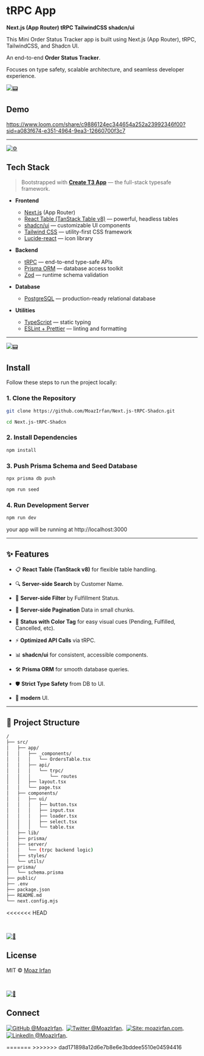 # tRPC App

**Next.js (App Router) tRPC TailwindCSS shadcn/ui**

This Mini Order Status Tracker app is built using Next.js (App Router), tRPC, TailwindCSS, and Shadcn UI.

An end-to-end **Order Status Tracker**.

Focuses on type safety, scalable architecture, and seamless developer experience.

[![📟](https://raw.githubusercontent.com/MoazIrfan/wc-cli/main/.github/ordertracker.gif)](./../../)

## Demo
https://www.loom.com/share/c9886124ec344654a252a23992346f00?sid=a083f674-e351-4964-9ea3-12660700f3c7

---

[![⚙️](https://github.com/MoazIrfan/wc-cli/raw/main/.github/usage.png)](./../../)
## Tech Stack

> Bootstrapped with [**Create T3 App**](https://create.t3.gg/) — the full-stack typesafe framework.

- **Frontend**
  - [Next.js](https://nextjs.org/) (App Router)
  - [React Table (TanStack Table v8)](https://tanstack.com/table/v8) — powerful, headless tables
  - [shadcn/ui](https://ui.shadcn.dev/) — customizable UI components
  - [Tailwind CSS](https://tailwindcss.com/) — utility-first CSS framework
  - [Lucide-react](https://lucide.dev/) — icon library

- **Backend**
  - [tRPC](https://trpc.io/) — end-to-end type-safe APIs
  - [Prisma ORM](https://www.prisma.io/) — database access toolkit
  - [Zod](https://zod.dev/) — runtime schema validation

- **Database**
  - [PostgreSQL](https://www.postgresql.org/) — production-ready relational database

- **Utilities**
  - [TypeScript](https://www.typescriptlang.org/) — static typing
  - [ESLint + Prettier](https://eslint.org/) — linting and formatting

---

[![📟](https://github.com/MoazIrfan/wc-cli/raw/main/.github/install.png)](./../../)
## Install

Follow these steps to run the project locally:

### 1. Clone the Repository

```bash
git clone https://github.com/MoazIrfan/Next.js-tRPC-Shadcn.git

cd Next.js-tRPC-Shadcn
````

### 2. Install Dependencies

```bash
npm install
````

### 3. Push Prisma Schema and Seed Database

```bash
npx prisma db push

npm run seed
````

### 4. Run Development Server

```bash
npm run dev
````

your app will be running at http://localhost:3000

---


## ✨ Features

- 📋 **React Table (TanStack v8)** for flexible table handling.

- 🔍 **Server-side Search** by Customer Name.

- 🔎 **Server-side Filter** by Fulfillment Status.

- 🔄 **Server-side Pagination** Data in small chunks.

- 🎨 **Status with Color Tag** for easy visual cues (Pending, Fulfilled, Cancelled, etc).

- ⚡ **Optimized API Calls** via tRPC.

- 📊 **shadcn/ui** for consistent, accessible components.

- 🛠️ **Prisma ORM** for smooth database queries.

- 🛡️ **Strict Type Safety** from DB to UI.

- 🚀 **modern** UI.
---


## 🧪 Project Structure

```bash
/
├── src/
│   ├── app/
│   │   ├── _components/
│   │   │   └── OrdersTable.tsx
│   │   ├── api/
│   │   │   └── trpc/
│   │   │       └── routes
│   │   ├── layout.tsx
│   │   └── page.tsx
│   ├── components/
│   │   ├── ui/
│   │   │   ├── button.tsx
│   │   │   ├── input.tsx
│   │   │   ├── loader.tsx
│   │   │   ├── select.tsx
│   │   │   └── table.tsx
│   ├── lib/
│   ├── prisma/
│   ├── server/
│   │   └── (trpc backend logic)
│   ├── styles/
│   └── utils/
├── prisma/
│   └── schema.prisma
├── public/
├── .env
├── package.json
├── README.md
└── next.config.mjs

```
<<<<<<< HEAD

<br>

[![📃](https://raw.githubusercontent.com/MoazIrfan/wc-cli/main/.github/license.png)](./../../)
## License

MIT © [Moaz Irfan](https://twitter.com/MoazIrfan/)

<br>

[![🙌](https://github.com/MoazIrfan/wc-cli/raw/main/.github/connect.png)](./../../)

## Connect

<div align="left">
    <p>
    <a href="https://github.com/MoazIrfan">
        <img alt="GitHub @MoazIrfan" align="center" src="https://img.shields.io/badge/GITHUB-gray.svg?colorB=6cc644&style=flat" />
    </a>&nbsp;
    <a href="https://twitter.com/MoazIrfan/">
        <img alt="Twitter @MoazIrfan" align="center" src="https://img.shields.io/badge/TWITTER-gray.svg?colorB=1da1f2&style=flat" />
    </a>&nbsp;
    <a href="https://moazirfan.com/">
        <img alt="Site: moazirfan.com" align="center" src="https://img.shields.io/badge/MY%20SITE-gray.svg?colorB=4D2AFF&style=flat" />
    </a>&nbsp;
    <a href="https://www.linkedin.com/in/moazirfan/">
        <img alt="LinkedIn @MoazIrfan" align="center" src="https://img.shields.io/badge/LINKEDIN-gray.svg?colorB=0077b5&style=flat" />
    </a>&nbsp;
</p>
</div>
=======
>>>>>>> dad171898a12d6e7b8e6e3bddee5510e04594416
